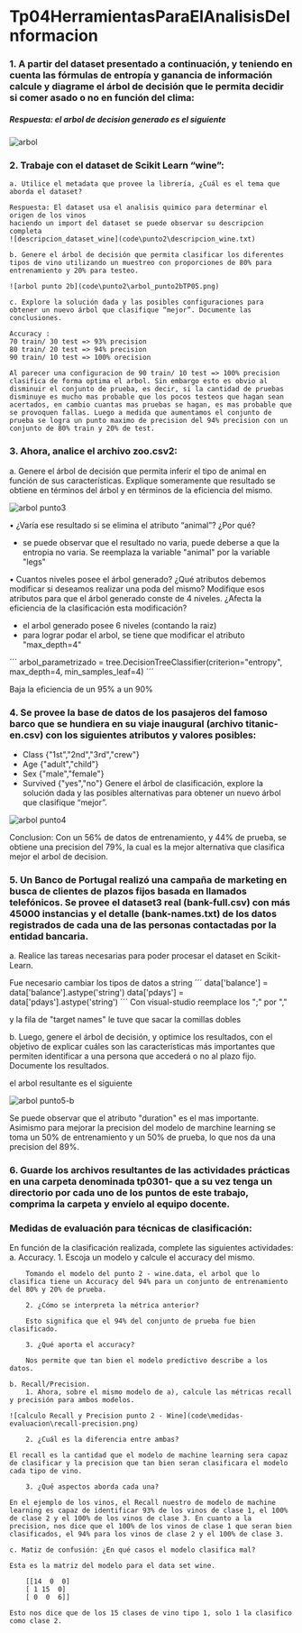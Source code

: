 # Tp04HerramientasParaElAnalisisDeInformacion

### 1. A partir del dataset presentado a continuación, y teniendo en cuenta las fórmulas de entropía y ganancia de información calcule y diagrame el árbol de decisión que le permita decidir si comer asado o no en función del clima:

##### Respuesta: el arbol de decision generado es el siguiente

![arbol](code\punto1\tree_punto1.png)


### 2. Trabaje con el dataset de Scikit Learn “wine”:
    a. Utilice el metadata que provee la librería, ¿Cuál es el tema que aborda el dataset?

    Respuesta: El dataset usa el analisis quimico para determinar el origen de los vinos
    haciendo un import del dataset se puede observar su descripcion completa
    ![descripcion_dataset_wine](code\punto2\descripcion_wine.txt)

    b. Genere el árbol de decisión que permita clasificar los diferentes tipos de vino utilizando un muestreo con proporciones de 80% para entrenamiento y 20% para testeo.

    ![arbol punto 2b](code\punto2\arbol_punto2bTP05.png)

    c. Explore la solución dada y las posibles configuraciones para obtener un nuevo árbol que clasifique “mejor”. Documente las conclusiones.

    Accuracy : 
    70 train/ 30 test => 93% precision
    80 train/ 20 test => 94% precision
    90 train/ 10 test => 100% orecision

    Al parecer una configuracion de 90 train/ 10 test => 100% precision clasifica de forma optima el arbol. Sin embargo esto es obvio al disminuir el conjunto de prueba, es decir, si la cantidad de pruebas disminuye es mucho mas probable que los pocos testeos que hagan sean acertados, en cambio cuantas mas pruebas se hagan, es mas probable que se provoquen fallas. Luego a medida que aumentamos el conjunto de prueba se logra un punto maximo de precision del 94% precision con un conjunto de 80% train y 20% de test.

### 3. Ahora, analice el archivo zoo.csv2:
a. Genere el árbol de decisión que permita inferir el tipo de animal en función de sus características. Explique someramente que resultado se obtiene en términos del árbol y en términos de la eficiencia del mismo.

![arbol punto3](code\punto3\arbol_punto3TP05.png)

• ¿Varía ese resultado si se elimina el atributo “animal”? ¿Por qué?

- se puede observar que el resultado no varia, puede deberse a que la entropia no varia. Se reemplaza la variable "animal" por la variable "legs"

• Cuantos niveles posee el árbol generado? ¿Qué atributos debemos modificar si deseamos realizar una poda del mismo? Modifique esos atributos para que el árbol generado conste de 4 niveles. ¿Afecta la eficiencia de la clasificación esta modificación?

- el arbol generado posee 6 niveles (contando la raiz)
- para lograr podar el arbol, se tiene que modificar el atributo "max_depth=4"

´´´
arbol_parametrizado = tree.DecisionTreeClassifier(criterion="entropy", max_depth=4, min_samples_leaf=4)
´´´

Baja la eficiencia de un 95% a un 90%


### 4. Se provee la base de datos de los pasajeros del famoso barco que se hundiera en su viaje inaugural (archivo titanic-en.csv) con los siguientes atributos y valores posibles:
- Class {"1st","2nd","3rd","crew"}
- Age {"adult","child"}
- Sex {"male","female"}
- Survived {"yes","no"}
Genere el árbol de clasificación, explore la solución dada y las posibles alternativas para obtener un nuevo árbol que clasifique “mejor”.

![arbol punto4](code\punto4\arbol_punto4TP05.png)

Conclusion: Con un 56% de datos de entrenamiento, y 44% de prueba, se obtiene una precision del 79%, la cual es la mejor alternativa que clasifica mejor el arbol de decision.

### 5. Un Banco de Portugal realizó una campaña de marketing en busca de clientes de plazos fijos basada en llamados telefónicos. Se provee el dataset3 real (bank-full.csv) con más 45000 instancias y el detalle (bank-names.txt) de los datos registrados de cada una de las personas contactadas por la entidad bancaria.
a. Realice las tareas necesarias para poder procesar el dataset en Scikit-Learn.

Fue necesario cambiar los tipos de datos a string
´´´
data['balance'] = data['balance'].astype('string')
data['pdays'] = data['pdays'].astype('string')
´´´
Con visual-studio reemplace los ";" por ","

y la fila de "target names" le tuve que sacar la comillas dobles

b. Luego, genere el árbol de decisión, y optimice los resultados, con el objetivo de explicar cuáles son las características más importantes que permiten identificar a una persona que accederá o no al plazo fijo. Documente los resultados.

el arbol resultante es el siguiente

![arbol punto5-b](code\punto5\arbol_punto5TP05.png)

Se puede observar que el atributo "duration" es el mas importante. Asimismo para mejorar la precision del modelo de marchine learning se toma un 50% de entrenamiento y un 50% de prueba, lo que nos da una precision del 89%.

### 6. Guarde los archivos resultantes de las actividades prácticas en una carpeta denominada tp0301-<legajo> que a su vez tenga un directorio por cada uno de los puntos de este trabajo, comprima la carpeta y envíelo al equipo docente.

### Medidas de evaluación para técnicas de clasificación:
En función de la clasificación realizada, complete las siguientes actividades:
    a. Accuracy.
        1. Escoja un modelo y calcule el accuracy del mismo.

        Tomando el modelo del punto 2 - wine.data, el arbol que lo clasifica tiene un Accuracy del 94% para un conjunto de entrenamiento del 80% y 20% de prueba. 

        2. ¿Cómo se interpreta la métrica anterior?

        Esto significa que el 94% del conjunto de prueba fue bien clasificado.

        3. ¿Qué aporta el accuracy?

        Nos permite que tan bien el modelo predictivo describe a los datos.

    b. Recall/Precision.
        1. Ahora, sobre el mismo modelo de a), calcule las métricas recall y precisión para ambos modelos.

    ![calculo Recall y Precision punto 2 - Wine](code\medidas-evaluacion\recall-precision.png)

        2. ¿Cuál es la diferencia entre ambas?

    El recall es la cantidad que el modelo de machine learning sera capaz de clasificar y la precision que tan bien seran clasificara el modelo cada tipo de vino.

        3. ¿Qué aspectos aborda cada una?

    En el ejemplo de los vinos, el Recall nuestro de modelo de machine learning es capaz de identificar 93% de los vinos de clase 1, el 100% de clase 2 y el 100% de los vinos de clase 3. En cuanto a la precision, nos dice que el 100% de los vinos de clase 1 que seran bien clasificados, el 94% para los vinos de clase 2 y el 100% de clase 3.

    c. Matiz de confusión: ¿En qué casos el modelo clasifica mal?

    Esta es la matriz del modelo para el data set wine.

        [[14  0  0]
        [ 1 15  0]
        [ 0  0  6]]

    Esto nos dice que de los 15 clases de vino tipo 1, solo 1 la clasifico como clase 2.
